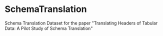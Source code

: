 # SchemaTranslation

Schema Translation Dataset for the paper "Translating Headers of Tabular Data: A Pilot Study of Schema Translation"
